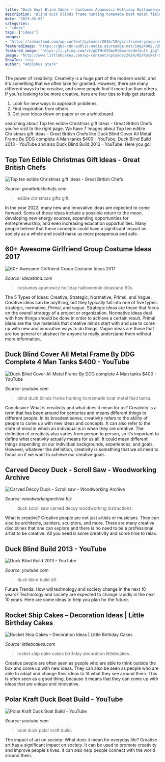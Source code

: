 ```yaml
---
title: "Duck Boat Blind Ideas ~ Costumes Apanowicz Holliday Halloweenie Ideastand 90s"
description: "Blind duck blinds frame hunting homemade boat metal field tanks"
date: "2023-06-05"
categories:
- "ideas"
tags: ["ideas"]
images:
- "https://ideastand.com/wp-content/uploads/2016/10/girlfriend-group-costume/19-girlfriend-group-costume-ideas.jpg"
featuredImage: "https://gbc-cdn-public-media.azureedge.net/img24002.735x1102.jpg"
featured_image: "https://i.ytimg.com/vi/gQTNrO5OmxM/maxresdefault.jpg"
image: "http://www.littlebcakes.com/wp-content/uploads/2014/05/Rocket-Ship-Cake.jpg"
ShowToc: true
author: "Adolphus Stark"
---
```



The power of creativity:
Creativity is a huge part of the modern world, and it's something that we often take for granted. However, there are many different ways to be creative, and some people find it more fun than others. If you're looking to be more creative, here are four tips to help get started:
1. Look for new ways to approach problems.
2. Find inspiration from others.
3. Get your ideas down on paper or on a whiteboard.

	

		
searching about Top ten edible Christmas gift ideas - Great British Chefs you've visit to the right page. We have 7 Images about Top ten edible Christmas gift ideas - Great British Chefs like Duck Blind Cover All Metal Frame By DDG complete 4 Man tanks $400 - YouTube, Duck Blind Build 2013 - YouTube and also Duck Blind Build 2013 - YouTube. Here you go:
		
    
## Top Ten Edible Christmas Gift Ideas - Great British Chefs

<img loading=lazy src="https://gbc-cdn-public-media.azureedge.net/img24002.735x1102.jpg" onerror="this.onerror=null;this.src='https://tse4.mm.bing.net/th?id=OIP.MaEn3dI7KE4rA_YrTR6ekAHaLG&amp;pid=15.1';" alt="Top ten edible Christmas gift ideas - Great British Chefs">

_Source: greatbritishchefs.com_

>edible christmas gifts gift. 

	

In the year 2022, many new and innovative ideas are expected to come forward. Some of these ideas include a possible return to the moon, developing new energy sources, expanding opportunities for entrepreneurship, and even increasing education opportunities. Many people believe that these concepts could have a significant impact on society as a whole and could make us more prosperous and safe.

    
## 60+ Awesome Girlfriend Group Costume Ideas 2017

<img loading=lazy src="https://ideastand.com/wp-content/uploads/2016/10/girlfriend-group-costume/19-girlfriend-group-costume-ideas.jpg" onerror="this.onerror=null;this.src='https://tse3.mm.bing.net/th?id=OIP.XbesOuCzWwlQ1nFlDyxgxgHaLG&amp;pid=15.1';" alt="60+ Awesome Girlfriend Group Costume Ideas 2017">

_Source: ideastand.com_

>costumes apanowicz holliday halloweenie ideastand 90s. 

	

The 5 Types of Ideas: Creative, Strategic, Normative, Primal, and Vague.
Creative ideas can be anything, but they typically fall into one of five types: strategic, normative, Primal, and vague. 
Strategic ideas are those that focus on the overall strategy of a project or organization. Normative ideas deal with how things should be done in order to achieve a certain result. Primal ideas are the raw materials that creative minds start with and use to come up with new and innovative ways to do things. Vague ideas are those that are too general or abstract for anyone to really understand them without more information.

    
## Duck Blind Cover All Metal Frame By DDG Complete 4 Man Tanks $400 - YouTube

<img loading=lazy src="https://i.ytimg.com/vi/gQTNrO5OmxM/maxresdefault.jpg" onerror="this.onerror=null;this.src='https://tse2.mm.bing.net/th?id=OIP.jXGBqoTwfMMMMO8A4OqECwHaEK&amp;pid=15.1';" alt="Duck Blind Cover All Metal Frame By DDG complete 4 Man tanks $400 - YouTube">

_Source: youtube.com_

>blind duck blinds frame hunting homemade boat metal field tanks. 

	

Conclusion: What is creativity and what does it mean for us?
Creativity is a term that has been around for centuries and means different things to different people. In its broadest sense, creativity refers to the ability of people to come up with new ideas and concepts. It can also refer to the state of mind in which an individual is in when they are creative. The definition of creativity also varies from person to person, so it’s important to define what creativity actually means for us all. It could mean different things depending on our individual backgrounds, experiences, and goals. However, whatever the definition, creativity is something that we all need to focus on if we want to achieve our creative goals.

    
## Carved Decoy Duck - Scroll Saw - Woodworking Archive

<img loading=lazy src="https://www.woodworkingarchive.biz/scroll-saw-6/images/1391_31_344-scroll-saw-carved-duck.jpg" onerror="this.onerror=null;this.src='https://tse3.mm.bing.net/th?id=OIP.JiWwPukW2KkS5IS3ciCAEAHaED&amp;pid=15.1';" alt="Carved Decoy Duck - Scroll saw - Woodworking Archive">

_Source: woodworkingarchive.biz_

>duck scroll saw carved decoy woodworking instructions. 

	

What is creative?
Creative people are not just artists or musicians. They can also be architects, painters, sculptors, and more. There are many creative disciplines that one can explore and there is no need to be a professional artist to be creative. All you need is some creativity and some time to relax.

    
## Duck Blind Build 2013 - YouTube

<img loading=lazy src="http://i.ytimg.com/vi/Nov0rOyD-d8/maxresdefault.jpg" onerror="this.onerror=null;this.src='https://tse1.mm.bing.net/th?id=OIP.tN66ILxbqIaC0aowEPsUPgHaEK&amp;pid=15.1';" alt="Duck Blind Build 2013 - YouTube">

_Source: youtube.com_

>duck blind build d8. 

	

Future Trends: How will technology and society change in the next 10 years?
Technology and society are expected to change rapidly in the next 10 years. Here are some ideas to help you plan for the future.

    
## Rocket Ship Cakes – Decoration Ideas | Little Birthday Cakes

<img loading=lazy src="http://www.littlebcakes.com/wp-content/uploads/2014/05/Rocket-Ship-Cake.jpg" onerror="this.onerror=null;this.src='https://tse4.mm.bing.net/th?id=OIP.5DeKkayLhvivc5aiSxq68AHaLG&amp;pid=15.1';" alt="Rocket Ship Cakes – Decoration Ideas | Little Birthday Cakes">

_Source: littlebcakes.com_

>rocket ship cake cakes birthday decoration littlebcakes. 

	

Creative people are often seen as people who are able to think outside the box and come up with new ideas. They can also be seen as people who are able to adapt and change their ideas to fit what they see around them. This is often seen as a good thing, because it means that they can come up with ideas that are unique and innovative.

    
## Polar Kraft Duck Boat Build - YouTube

<img loading=lazy src="https://i.ytimg.com/vi/GO488A88kng/maxresdefault.jpg" onerror="this.onerror=null;this.src='https://tse3.mm.bing.net/th?id=OIP.iHLt_5vWVMXrAs1wifxGlQHaEK&amp;pid=15.1';" alt="Polar Kraft Duck Boat Build - YouTube">

_Source: youtube.com_

>boat duck polar kraft build. 

	

The impact of art on society: What does it mean for everyday life?
Creative art has a significant impact on society. It can be used to promote creativity and improve people's lives. It can also help people connect with the world around them.

